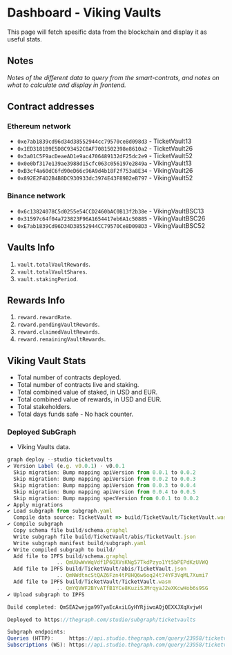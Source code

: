# Dashboard - Viking Vaults

This page will fetch spesific data from the blockchain and display it as useful stats.  

## Notes

_Notes of the different data to query from the smart-contrats, and notes on what to calculate and display in frontend._

## Contract addresses

### Ethereum network

* `0xe7ab1839cd96d34d38552944cc79570ce8d098d3` - TicketVault13
* `0x1ED3181B9E5D8C93452C0AF7081502398e8610a2` - TicketVault26
* `0x3a01C5F9acDeaeAD1e9ac4706489132dF25dc2e9` - TicketVault52
* `0x0e0bf317e139ae3988d15cfc063c056197e2849a` - VikingVault13
* `0xB3cf4a60dC6fd90eD66c96A9d4b18F2f753a8E34` - VikingVault26
* `0x892E2F4D2B4B8DC930933dc3974E43F89B2eB797` - VikingVault52

### Binance network

* `0x6c13824078C5d0255e54CCD2460bAC0B13f2b38e` - VikingVaultBSC13
* `0x31597c64f04a723823F96A1654417eb6A1c50885` - VikingVaultBSC26
* `0xE7ab1839Cd96D34D38552944CC79570Ce8D098D3` - VikingVaultBSC52

## Vaults Info

1. `vault.totalVaultRewards`.  
2. `vault.totalVaultShares`.
3. `vault.stakingPeriod`.

## Rewards Info

1. `reward.rewardRate`.
2. `reward.pendingVaultRewards`.
3. `reward.claimedVaultRewards`.
4. `reward.remainingVaultRewards`.

## Viking Vault Stats

* Total number of contracts deployed.
* Total number of contracts live and staking.
* Total combined value of staked, in USD and EUR.
* Total combined value of rewards, in USD and EUR.
* Total stakeholders.
* Total days funds safe - No hack counter.

### Deployed SubGraph

* Viking Vaults data.

```js
graph deploy --studio ticketvaults
✔ Version Label (e.g. v0.0.1) · v0.0.1
  Skip migration: Bump mapping apiVersion from 0.0.1 to 0.0.2
  Skip migration: Bump mapping apiVersion from 0.0.2 to 0.0.3
  Skip migration: Bump mapping apiVersion from 0.0.3 to 0.0.4
  Skip migration: Bump mapping apiVersion from 0.0.4 to 0.0.5
  Skip migration: Bump mapping specVersion from 0.0.1 to 0.0.2
✔ Apply migrations
✔ Load subgraph from subgraph.yaml
  Compile data source: TicketVault => build/TicketVault/TicketVault.wasm
✔ Compile subgraph
  Copy schema file build/schema.graphql
  Write subgraph file build/TicketVault/abis/TicketVault.json
  Write subgraph manifest build/subgraph.yaml
✔ Write compiled subgraph to build/
  Add file to IPFS build/schema.graphql
                .. QmUUwWvWqVdf1P6QXVsKNg57TkdPzyo1Yt5bPEPdKzUVWQ
  Add file to IPFS build/TicketVault/abis/TicketVault.json
                .. QmNWdtncStQAZ6Fzn4tP8HQ6w6oq24t74YF3VqML7Xumi7
  Add file to IPFS build/TicketVault/TicketVault.wasm
                .. QmYQVWF2BYvATfB1YCe8KuziSJMrqyaJ2eXKcwHob6s9SG
✔ Upload subgraph to IPFS

Build completed: QmSEA2wejga997yaEcAxiLGyHYRjiwoAQjQEXXJXqXvjwH

Deployed to https://thegraph.com/studio/subgraph/ticketvaults

Subgraph endpoints:
Queries (HTTP):     https://api.studio.thegraph.com/query/23958/ticketvaults/v0.0.1
Subscriptions (WS): https://api.studio.thegraph.com/query/23958/ticketvaults/v0.0.1
```
